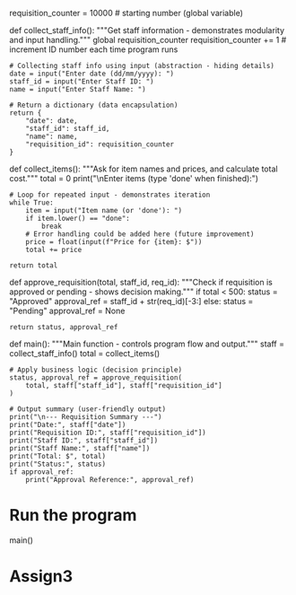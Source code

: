 

requisition_counter = 10000  # starting number (global variable)

def collect_staff_info():
    """Get staff information - demonstrates modularity and input handling."""
    global requisition_counter
    requisition_counter += 1  # increment ID number each time program runs

    # Collecting staff info using input (abstraction - hiding details)
    date = input("Enter date (dd/mm/yyyy): ")
    staff_id = input("Enter Staff ID: ")
    name = input("Enter Staff Name: ")

    # Return a dictionary (data encapsulation)
    return {
        "date": date,
        "staff_id": staff_id,
        "name": name,
        "requisition_id": requisition_counter
    }

def collect_items():
    """Ask for item names and prices, and calculate total cost."""
    total = 0
    print("\nEnter items (type 'done' when finished):")

    # Loop for repeated input - demonstrates iteration
    while True:
        item = input("Item name (or 'done'): ")
        if item.lower() == "done":
            break
        # Error handling could be added here (future improvement)
        price = float(input(f"Price for {item}: $"))
        total += price

    return total

def approve_requisition(total, staff_id, req_id):
    """Check if requisition is approved or pending - shows decision making."""
    if total < 500:
        status = "Approved"
        approval_ref = staff_id + str(req_id)[-3:]
    else:
        status = "Pending"
        approval_ref = None

    return status, approval_ref

def main():
    """Main function - controls program flow and output."""
    staff = collect_staff_info()
    total = collect_items()

    # Apply business logic (decision principle)
    status, approval_ref = approve_requisition(
        total, staff["staff_id"], staff["requisition_id"]
    )

    # Output summary (user-friendly output)
    print("\n--- Requisition Summary ---")
    print("Date:", staff["date"])
    print("Requisition ID:", staff["requisition_id"])
    print("Staff ID:", staff["staff_id"])
    print("Staff Name:", staff["name"])
    print("Total: $", total)
    print("Status:", status)
    if approval_ref:
        print("Approval Reference:", approval_ref)

# Run the program
main()
# Assign3
